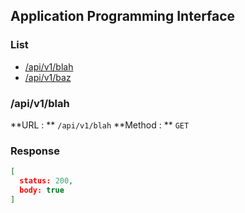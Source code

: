 ## Application Programming Interface

### List
* [/api/v1/blah](#blah)
* [/api/v1/baz](#baz)

### /api/v1/blah
**URL : ** `/api/v1/blah`
**Method : ** `GET`

### Response
```json
[
  status: 200,
  body: true
]
```
